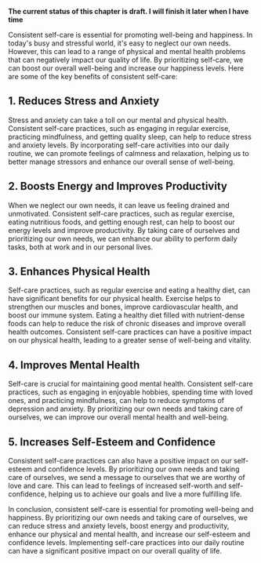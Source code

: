 **The current status of this chapter is draft. I will finish it later when I have time**

Consistent self-care is essential for promoting well-being and happiness. In today's busy and stressful world, it's easy to neglect our own needs. However, this can lead to a range of physical and mental health problems that can negatively impact our quality of life. By prioritizing self-care, we can boost our overall well-being and increase our happiness levels. Here are some of the key benefits of consistent self-care:

**1. Reduces Stress and Anxiety**
---------------------------------

Stress and anxiety can take a toll on our mental and physical health. Consistent self-care practices, such as engaging in regular exercise, practicing mindfulness, and getting quality sleep, can help to reduce stress and anxiety levels. By incorporating self-care activities into our daily routine, we can promote feelings of calmness and relaxation, helping us to better manage stressors and enhance our overall sense of well-being.

**2. Boosts Energy and Improves Productivity**
----------------------------------------------

When we neglect our own needs, it can leave us feeling drained and unmotivated. Consistent self-care practices, such as regular exercise, eating nutritious foods, and getting enough rest, can help to boost our energy levels and improve productivity. By taking care of ourselves and prioritizing our own needs, we can enhance our ability to perform daily tasks, both at work and in our personal lives.

**3. Enhances Physical Health**
-------------------------------

Self-care practices, such as regular exercise and eating a healthy diet, can have significant benefits for our physical health. Exercise helps to strengthen our muscles and bones, improve cardiovascular health, and boost our immune system. Eating a healthy diet filled with nutrient-dense foods can help to reduce the risk of chronic diseases and improve overall health outcomes. Consistent self-care practices can have a positive impact on our physical health, leading to a greater sense of well-being and vitality.

**4. Improves Mental Health**
-----------------------------

Self-care is crucial for maintaining good mental health. Consistent self-care practices, such as engaging in enjoyable hobbies, spending time with loved ones, and practicing mindfulness, can help to reduce symptoms of depression and anxiety. By prioritizing our own needs and taking care of ourselves, we can improve our overall mental health and well-being.

**5. Increases Self-Esteem and Confidence**
-------------------------------------------

Consistent self-care practices can also have a positive impact on our self-esteem and confidence levels. By prioritizing our own needs and taking care of ourselves, we send a message to ourselves that we are worthy of love and care. This can lead to feelings of increased self-worth and self-confidence, helping us to achieve our goals and live a more fulfilling life.

In conclusion, consistent self-care is essential for promoting well-being and happiness. By prioritizing our own needs and taking care of ourselves, we can reduce stress and anxiety levels, boost energy and productivity, enhance our physical and mental health, and increase our self-esteem and confidence levels. Implementing self-care practices into our daily routine can have a significant positive impact on our overall quality of life.
